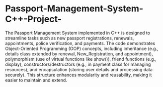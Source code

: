 # Passport-Management-System-C++-Project-

The Passport Management System implemented in C++ is designed to streamline tasks such as new passport registrations, renewals, appointments, police verification, and payments. The code demonstrates Object-Oriented Programming (OOP) concepts, including inheritance (e.g., details class extended by renewal, New_Registration, and appointment), polymorphism (use of virtual functions like show()), friend functions (e.g., display), constructors/destructors (e.g., in payment class for managing resources), and encapsulation (storing user details and processing data securely). This structure enhances modularity and reusability, making it easier to maintain and extend.
